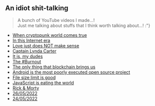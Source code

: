 <!--
cover_image: https://cdn.pixabay.com/photo/2013/07/12/14/46/sketch-148769_1280.png
title: An idiot shit-talking...!
dob: 05/29/2022
author: @HBP
tags: youtube, rust, js, hbp
-->
## An idiot shit-talking

> A bunch of YouTube videos I made...!  
> Just me talking about stuffs that I think worth talking about...! :"}

- [When cryptopunk world comes true](https://youtu.be/o9eQ8m0wl0k)
- [In this Internet era](https://youtu.be/lomplAqZDcE)
- [Love just does NOT make sense](https://youtu.be/whGJi-6d0v8)
- [Captain Lynda Carter](https://youtu.be/BRNMQ4Tc5wU)
- [It is, my dudes](https://youtu.be/udIO4sScIVk)
- [The #Burnout](https://youtu.be/_P7KJGBP6JQ)
- [The only thing that blockchain brings us](https://youtu.be/qRWkcUMW3ec)
- [Android is the most poorly executed open source project](https://youtu.be/PSGhBtjWq50)
- [File size limit is good](https://youtu.be/5gtY_dZCQs8)
- [JavaScript is eating the world](https://youtu.be/VTLud-16qao)
- [Rick & Morty](https://youtu.be/iIgF3zok9yM)
- [26/05/2022](https://youtu.be/lkoLbxaP1sA)
- [24/05/2022](https://youtu.be/TaGrju329aA)

